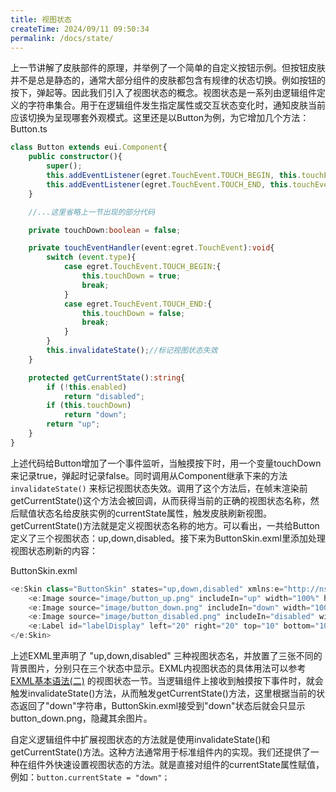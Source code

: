 ```yaml
---
title: 视图状态
createTime: 2024/09/11 09:50:34
permalink: /docs/state/
---
```

上一节讲解了皮肤部件的原理，并举例了一个简单的自定义按钮示例。但按钮皮肤并不是总是静态的，通常大部分组件的皮肤都包含有规律的状态切换。例如按钮的按下，弹起等。因此我们引入了视图状态的概念。视图状态是一系列由逻辑组件定义的字符串集合。用于在逻辑组件发生指定属性或交互状态变化时，通知皮肤当前应该切换为呈现哪套外观模式。这里还是以Button为例，为它增加几个方法： 
Button.ts

~~~ typescript
class Button extends eui.Component{
    public constructor(){
        super();
        this.addEventListener(egret.TouchEvent.TOUCH_BEGIN, this.touchEventHandler, this);
        this.addEventListener(egret.TouchEvent.TOUCH_END, this.touchEventHandler, this);
    }

    //...这里省略上一节出现的部分代码

    private touchDown:boolean = false;

    private touchEventHandler(event:egret.TouchEvent):void{
        switch (event.type){
            case egret.TouchEvent.TOUCH_BEGIN:{
                this.touchDown = true;
                break;
            }
            case egret.TouchEvent.TOUCH_END:{
                this.touchDown = false;
                break;
            }
        }
        this.invalidateState();//标记视图状态失效
    }

    protected getCurrentState():string{
        if (!this.enabled)
            return "disabled";
        if (this.touchDown)
            return "down";
        return "up";
    }
}
~~~

上述代码给Button增加了一个事件监听，当触摸按下时，用一个变量touchDown来记录true，弹起时记录false。同时调用从Component继承下来的方法 `invalidateState()` 来标记视图状态失效。调用了这个方法后，在帧末渲染前getCurrentState()这个方法会被回调，从而获得当前的正确的视图状态名称，然后赋值状态名给皮肤实例的currentState属性，触发皮肤刷新视图。getCurrentState()方法就是定义视图状态名称的地方。可以看出，一共给Button定义了三个视图状态：up,down,disabled。接下来为ButtonSkin.exml里添加处理视图状态刷新的内容：

ButtonSkin.exml

~~~ typescript
<e:Skin class="ButtonSkin" states="up,down,disabled" xmlns:e="http://ns.egret.com/eui" xmlns:w="http://ns.egret.com/wing"> 
    <e:Image source="image/button_up.png" includeIn="up" width="100%" height="100%"/> 
    <e:Image source="image/button_down.png" includeIn="down" width="100%" height="100%"/> 
    <e:Image source="image/button_disabled.png" includeIn="disabled" width="100%" height="100%"/> 
    <e:Label id="labelDisplay" left="20" right="20" top="10" bottom="10"/> 
</e:Skin>
~~~
上述EXML里声明了 "up,down,disabled" 三种视图状态名，并放置了三张不同的背景图片，分别只在三个状态中显示。EXML内视图状态的具体用法可以参考 [EXML基本语法(二)](../../EXML/syntax2/README.md) 的视图状态一节。当逻辑组件上接收到触摸按下事件时，就会触发invalidateState()方法，从而触发getCurrentState()方法，这里根据当前的状态返回了"down"字符串，ButtonSkin.exml接受到"down"状态后就会只显示button_down.png，隐藏其余图片。

自定义逻辑组件中扩展视图状态的方法就是使用invalidateState()和getCurrentState()方法。这种方法通常用于标准组件内的实现。我们还提供了一种在组件外快速设置视图状态的方法。就是直接对组件的currentState属性赋值，例如：`button.currentState = "down"；`


